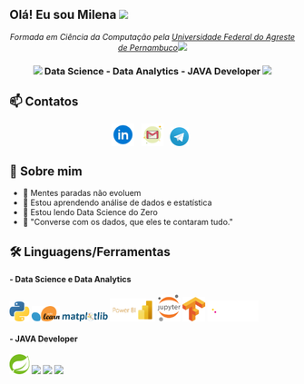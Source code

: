 <h2> Olá! Eu sou Milena <img src="https://media.giphy.com/media/kReKcfrs1YoTmt2AQt/giphy.gif" width="50"></h2>
<div align="center">
  <p>
    <em>Formada em Ciência da Computação pela <a href="http://ufape.edu.br/">Universidade Federal do Agreste de Pernambuco</a><img                      src="https://media.giphy.com/media/QytPgSOH9QoYFKBTbh/giphy.gif" width="30">
    </em>
  </p>
 </div>

<div align="center">
<h3><img src="https://media.giphy.com/media/WUlplcMpOCEmTGBtBW/giphy.gif" width="30">  Data Science - Data Analytics - JAVA Developer <img src="https://media.giphy.com/media/WUlplcMpOCEmTGBtBW/giphy.gif" width="30">  </h3>
</div>

## :mailbox: Contatos 

<div align="center">
<a href="https://www.linkedin.com/in/milenamaced/"><img height="40" src="https://github.com/MilenaMaced/MilenaMaced/blob/main/imagens/linkedIn.png"></a>&nbsp;&nbsp;
<a href="mailto:milenasantosmcd@gmail.com"><img height="40" src="https://github.com/MilenaMaced/MilenaMaced/blob/main/imagens/gmail.png"></a>&nbsp;&nbsp;
<a href="https://t.me/milenamcd"><img height="33" src="https://github.com/MilenaMaced/MilenaMaced/blob/main/imagens/telegram.svg"></a>&nbsp;&nbsp;
  
</div>

## 🙈 Sobre mim 
- 🎯 Mentes paradas não evoluem  
- 🔨 Estou aprendendo análise de dados e estatística
- 📘  Estou lendo Data Science do Zero
- 🎲 "Converse com os dados, que eles te contaram tudo."

## 🛠 Linguagens/Ferramentas 
<div>
 
  <h4> - Data Science e Data Analytics  </h4>
  <img src="https://github.com/MilenaMaced/MilenaMaced/blob/main/imagens/python.svg" width="35">
  <img src="https://github.com/MilenaMaced/MilenaMaced/blob/main/imagens/scikit-learn.svg" width="50">
  <img src="https://github.com/MilenaMaced/MilenaMaced/blob/main/imagens/matplotlib.svg" width="80"> 
  <img src="https://github.com/MilenaMaced/MilenaMaced/blob/main/imagens/power-bi.svg" width="80"> 
  <img src="https://github.com/MilenaMaced/MilenaMaced/blob/main/imagens/jupyter.svg" width="40"> 
  <img src="https://github.com/MilenaMaced/MilenaMaced/blob/main/imagens/tensorflow.svg" width="40"> 
  <img src="https://github.com/MilenaMaced/MilenaMaced/blob/main/imagens/panda.svg" width="90"> 
  
  <h4> - JAVA Developer </h4>
  <img src="https://github.com/MilenaMaced/MilenaMaced/blob/main/imagens/spring.svg" width="35"> 
  <img width="40" src="https://cdn.jsdelivr.net/gh/devicons/devicon/icons/java/java-original.svg">
  <img  width="40" src="https://cdn.jsdelivr.net/gh/devicons/devicon/icons/postgresql/postgresql-original.svg">
 <a href="https://skillicons.dev">
    <img src="https://skillicons.dev/icons?i=git,js,html,css"  width="180" />
  </a>
</div>

 
